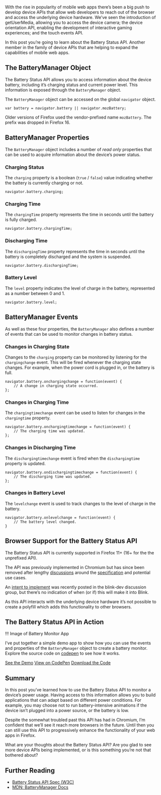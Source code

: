 With the rise in popularity of mobile web apps there’s been a big push to develop device APIs that allow web developers to reach out of the browser and access the underlying device hardware. We’ve seen the introduction of getUserMedia, allowing you to access the device camera; the device orientation API, enabling the development of interactive gaming experiences; and the touch events API.

In this post you’re going to learn about the Battery Status API. Another member in the family of device APIs that are helping to expand the capabilities of mobile web apps.


## The BatteryManager Object

The Battery Status API allows you to access information about the device battery, including it’s charging status and current power level. This information is exposed through the `BatteryManager` object.

The `BatteryManager` object can be accessed on the global `navigator` object. 

```
var battery = navigator.battery || navigator.mozBattery;
```

Older versions of Firefox used the vendor-prefixed name `mozBattery`. The prefix was dropped in Firefox 16.


## BatteryManager Properties

The `BatteryManager` object includes a number of _read only_ properties that can be used to acquire information about the device’s power status. 

### Charging Status

The `charging` property is a boolean (`true` / `false`) value indicating whether the battery is currently charging or not.

```
navigator.battery.charging;
```

### Charging Time

The `chargingTime` property represents the time in seconds until the battery is fully charged.

```
navigator.battery.chargingTime;
```

### Discharging Time

The `dischargingTime` property represents the time in seconds until the battery is completely discharged and the system is suspended.

```
navigator.battery.dischargingTime;
```

### Battery Level

The `level` property indicates the level of charge in the battery, represented as a number between 0 and 1.

```
navigator.battery.level;
```


## BatteryManager Events

As well as these four properties, the `BatteryManager` also defines a number of events that can be used to monitor changes in battery status.

### Changes in Charging State

Changes to the `charging` property can be monitored by listening for the `chargingchange` event. This will be fired whenever the charging state changes. For example, when the power cord is plugged in, or the battery is full.

```
navigator.battery.onchargingchange = function(event) {
    // A change in charging state occurred.
};
```

### Changes in Charging Time

The `chargingtimechange` event can be used to listen for changes in the `chargingtime` property.

```
navigator.battery.onchargingtimechange = function(event) {
    // The charging time was updated.
};
```

### Changes in Discharging Time

The `dischargingtimechange` event is fired when the `dischargingtime` property is updated.

```
navigator.battery.ondischargingtimechange = function(event) {
    // The discharging time was updated.
};
```

### Changes in Battery Level

The `levelchange` event is used to track changes to the level of charge in the battery.

```
navigator.battery.onlevelchange = function(event) {
    // The battery level changed.
}
```


## Browser Support for the Battery Status API

The Battery Status API is currently supported in Firefox 11+ (16+ for the the unprefixed API).

The API was previously implemented in Chromium but has since been removed after lengthy [discussions](https://groups.google.com/a/chromium.org/forum/#!topic/blink-dev/fzoG6Phr09k) around the [specification](http://www.w3.org/TR/battery-status/) and potential use cases.

An [intent to implement](https://groups.google.com/a/chromium.org/forum/#!topic/blink-dev/fzoG6Phr09k) was recently posted in the blink-dev discussion group, but there’s no indication of when (or if) this will make it into Blink.

As this API interacts with the underlying device hardware it’s not possible to create a polyfill which adds this functionality to other browsers.


## The Battery Status API in Action

!!! Image of Battery Monitor App

I’ve put together a simple demo app to show how you can use the events and properties of the `BatteryManager` object to create a battery monitor. Explore the source code on [codepen](http://codepen.io/matt-west/pen/vIwra) to see how it works.

<a class="button orange" href="http://codepen.io/matt-west/full/vIwra" target="_blank">See the Demo</a> <a class="button" href="http://codepen.io/matt-west/pen/vIwra" target="_blank">View on CodePen</a> <a class="button" href="http://codepen.io/matt-west/share/zip/vIwra" target="_blank">Download the Code</a>


## Summary

In this post you’ve learned how to use the Battery Status API to monitor a device’s power usage. Having access to this information allows you to build applications that can adapt based on different power conditions. For example, you may choose not to run battery-intensive animations if the device isn’t plugged into a power source, or the battery is low.

Despite the somewhat troubled past this API has had in Chromium, I’m confident that we’ll see it reach more browsers in the future. Until then you can still use this API to progressively enhance the functionality of your web apps in Firefox.

What are your thoughts about the Battery Status API? Are you glad to see more device APIs being implemented, or is this something you’re not that bothered about?


## Further Reading

* [Battery Status API Spec (W3C)](http://www.w3.org/TR/battery-status/)
* [MDN: BatteryManager Docs](https://developer.mozilla.org/en-US/docs/Web/API/BatteryManager)
